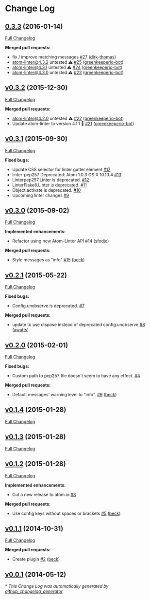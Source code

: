 # Change Log

## [0.3.3](https://github.com/AtomLinter/linter-pep257/tree/0.3.3) (2016-01-14)
[Full Changelog](https://github.com/AtomLinter/linter-pep257/compare/v0.3.2...0.3.3)

**Merged pull requests:**

- fix / improve matching messages [\#27](https://github.com/AtomLinter/linter-pep257/pull/27) ([dirk-thomas](https://github.com/dirk-thomas))
- atom-linter@4.3.2 untested ⚠️ [\#25](https://github.com/AtomLinter/linter-pep257/pull/25) ([greenkeeperio-bot](https://github.com/greenkeeperio-bot))
- atom-linter@4.3.1 untested ⚠️ [\#24](https://github.com/AtomLinter/linter-pep257/pull/24) ([greenkeeperio-bot](https://github.com/greenkeeperio-bot))
- atom-linter@4.3.0 untested ⚠️ [\#23](https://github.com/AtomLinter/linter-pep257/pull/23) ([greenkeeperio-bot](https://github.com/greenkeeperio-bot))

## [v0.3.2](https://github.com/AtomLinter/linter-pep257/tree/v0.3.2) (2015-12-30)
[Full Changelog](https://github.com/AtomLinter/linter-pep257/compare/v0.3.1...v0.3.2)

**Merged pull requests:**

- atom-linter@4.2.0 untested ⚠️ [\#22](https://github.com/AtomLinter/linter-pep257/pull/22) ([greenkeeperio-bot](https://github.com/greenkeeperio-bot))
- Update atom-linter to version 4.1.1 🚀 [\#21](https://github.com/AtomLinter/linter-pep257/pull/21) ([greenkeeperio-bot](https://github.com/greenkeeperio-bot))

## [v0.3.1](https://github.com/AtomLinter/linter-pep257/tree/v0.3.1) (2015-09-30)
[Full Changelog](https://github.com/AtomLinter/linter-pep257/compare/v0.3.0...v0.3.1)

**Fixed bugs:**

- Update CSS selector for linter gutter element [\#17](https://github.com/AtomLinter/linter-pep257/issues/17)
- linter-pep257 Deprecated: Atom 1.0.3 OS X 10.10.4 [\#13](https://github.com/AtomLinter/linter-pep257/issues/13)
- Linterpep257.Linter is deprecated. [\#12](https://github.com/AtomLinter/linter-pep257/issues/12)
- LinterFlake8.Linter is deprecated. [\#11](https://github.com/AtomLinter/linter-pep257/issues/11)
- Object.activate is deprecated. [\#10](https://github.com/AtomLinter/linter-pep257/issues/10)
- Upcoming linter changes [\#9](https://github.com/AtomLinter/linter-pep257/issues/9)

## [v0.3.0](https://github.com/AtomLinter/linter-pep257/tree/v0.3.0) (2015-09-02)
[Full Changelog](https://github.com/AtomLinter/linter-pep257/compare/v0.2.1...v0.3.0)

**Implemented enhancements:**

- Refactor using new Atom-Linter API [\#14](https://github.com/AtomLinter/linter-pep257/pull/14) ([sfodje](https://github.com/sfodje))

**Merged pull requests:**

- Style messages as "info" [\#15](https://github.com/AtomLinter/linter-pep257/pull/15) ([beck](https://github.com/beck))

## [v0.2.1](https://github.com/AtomLinter/linter-pep257/tree/v0.2.1) (2015-05-22)
[Full Changelog](https://github.com/AtomLinter/linter-pep257/compare/v0.2.0...v0.2.1)

**Fixed bugs:**

- Config.unobserve is deprecated. [\#7](https://github.com/AtomLinter/linter-pep257/issues/7)

**Merged pull requests:**

- update to use dispose instead of deprecated config.unobserve [\#8](https://github.com/AtomLinter/linter-pep257/pull/8) ([awatts](https://github.com/awatts))

## [v0.2.0](https://github.com/AtomLinter/linter-pep257/tree/v0.2.0) (2015-02-01)
[Full Changelog](https://github.com/AtomLinter/linter-pep257/compare/v0.1.4...v0.2.0)

**Fixed bugs:**

- Custom path to pep257 file doesn't seem to have any effect. [\#4](https://github.com/AtomLinter/linter-pep257/issues/4)

**Merged pull requests:**

- Default messages' warning level to "info". [\#6](https://github.com/AtomLinter/linter-pep257/pull/6) ([beck](https://github.com/beck))

## [v0.1.4](https://github.com/AtomLinter/linter-pep257/tree/v0.1.4) (2015-01-28)
[Full Changelog](https://github.com/AtomLinter/linter-pep257/compare/v0.1.3...v0.1.4)

## [v0.1.3](https://github.com/AtomLinter/linter-pep257/tree/v0.1.3) (2015-01-28)
[Full Changelog](https://github.com/AtomLinter/linter-pep257/compare/v0.1.2...v0.1.3)

## [v0.1.2](https://github.com/AtomLinter/linter-pep257/tree/v0.1.2) (2015-01-28)
[Full Changelog](https://github.com/AtomLinter/linter-pep257/compare/v0.1.1...v0.1.2)

**Implemented enhancements:**

- Cut a new release to atom.io [\#3](https://github.com/AtomLinter/linter-pep257/issues/3)

**Merged pull requests:**

- Use config keys without spaces or brackets [\#5](https://github.com/AtomLinter/linter-pep257/pull/5) ([beck](https://github.com/beck))

## [v0.1.1](https://github.com/AtomLinter/linter-pep257/tree/v0.1.1) (2014-10-31)
[Full Changelog](https://github.com/AtomLinter/linter-pep257/compare/v0.0.1...v0.1.1)

**Merged pull requests:**

- Create plugin [\#2](https://github.com/AtomLinter/linter-pep257/pull/2) ([beck](https://github.com/beck))

## [v0.0.1](https://github.com/AtomLinter/linter-pep257/tree/v0.0.1) (2014-05-12)


\* *This Change Log was automatically generated by [github_changelog_generator](https://github.com/skywinder/Github-Changelog-Generator)*

